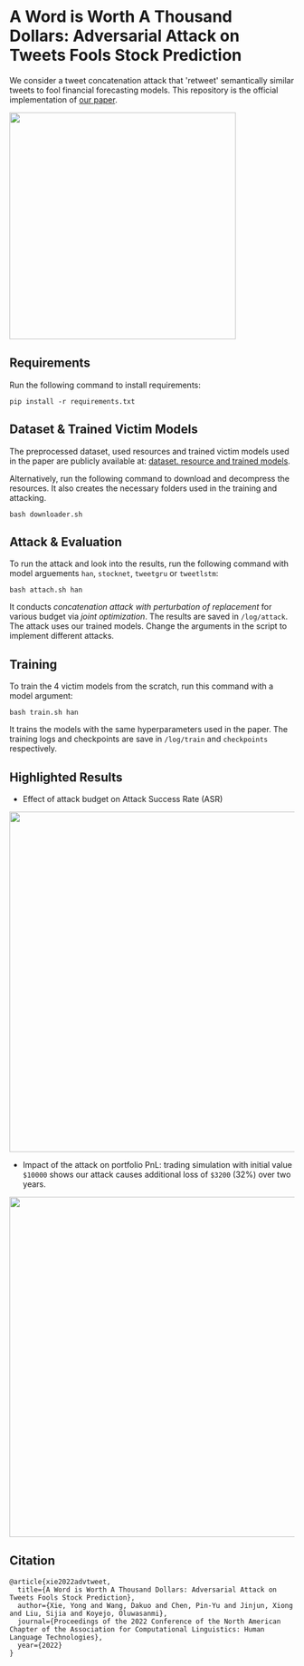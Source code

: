 
# A Word is Worth A Thousand Dollars: Adversarial Attack on Tweets Fools Stock Prediction

We consider a tweet concatenation attack that 'retweet' semantically similar tweets to fool financial forecasting models. This repository is the official implementation of [our paper](https://openreview.net/pdf?id=Sxgh3cbSbq). 

<img src="https://github.com/yonxie/AdvFinTweet/blob/main/images/adversarial_tweet.png" width="400">


## Requirements

Run the following command to install requirements:

```setup
pip install -r requirements.txt
```

## Dataset & Trained Victim Models

The preprocessed dataset, used resources and trained victim models used in the paper are publicly available at: [dataset. resource and trained models](https://drive.google.com/drive/folders/1NX8eM7NlF9q-TGBDaV3YROGU_j6MTIJE?usp=sharing). 

Alternatively, run the following command to download and decompress the resources. It also creates the necessary folders used in the training and attacking. 

```
bash downloader.sh
```

## Attack & Evaluation

To run the attack and look into the results, run the following command with model arguements `han`, `stocknet`, `tweetgru` or `tweetlstm`:

```eval
bash attach.sh han
```

It conducts *concatenation attack with perturbation of replacement* for various budget via *joint optimization*. The results are saved in `/log/attack`. The attack uses our trained models. Change the arguments in the script to implement different attacks. 

## Training

To train the 4 victim models from the scratch, run this command with a model argument:

```train
bash train.sh han
```

It trains the models with the same hyperparameters used in the paper. The training logs and checkpoints are save in `/log/train` and `checkpoints` respectively. 

## Highlighted Results
- Effect of attack budget on Attack Success Rate (ASR)
<img src="https://github.com/yonxie/AdvFinTweet/blob/main/images/budget_effect.png" width="600">

- Impact of the attack on portfolio PnL: trading simulation with initial value `$10000` shows our attack causes additional loss of `$3200` (32%) over two years. 
<img src="https://github.com/yonxie/AdvFinTweet/blob/main/images/pnl.png" width="600">

## Citation

```
@article{xie2022advtweet, 
  title={A Word is Worth A Thousand Dollars: Adversarial Attack on Tweets Fools Stock Prediction},
  author={Xie, Yong and Wang, Dakuo and Chen, Pin-Yu and Jinjun, Xiong and Liu, Sijia and Koyejo, Oluwasanmi},
  journal={Proceedings of the 2022 Conference of the North American Chapter of the Association for Computational Linguistics: Human Language Technologies},
  year={2022}
}
```
